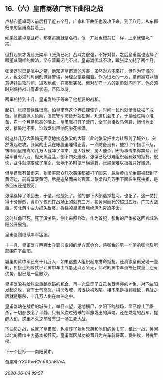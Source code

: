 ## 16.（六）皇甫嵩破广宗下曲阳之战
卢植和董卓两人前后打了近五个月，广宗和下曲阳也没攻下来。到了八月，从东郡归来的皇甫嵩接着上。



如果说董卓是战将，那皇甫嵩就是名将。他一开始也跟前任一样，上来就强攻广宗。



但打起来才发现张梁军（张角已死）战斗力很强，不好对付，之后皇甫嵩也选择了跟董卓同样的做法，坚守营寨闭门不出。皇甫嵩围城不攻，跟张梁又耗了两个月。



张梁这时已是瓮中之鳖，他知道皇甫嵩的厉害，虽然对方不来打，但作为守城的人，他必须时时刻刻保持警惕，神经总是紧绷着。作为进攻的一方，皇甫嵩可以随意选择进攻时间、进攻地点，在哪里突破。但对防守一方的张梁就不同了，他必须时刻保持战斗警备状态，严阵以待。



两军相持到十月，皇甫嵩终于等来了他想要的战机。



起初，张梁警惕性很高，怕皇甫嵩这个老狐狸使诈，时间一长也就慢慢放松了戒备。皇甫嵩派人侦察，发觉守军防备开始松懈，知道机会来了，于是经过精心准备，在一个月黑风高的晚上，皇甫嵩打开了营门，全军兵衔枚马包蹄，悄悄地出发，擂鼓地不要，谁敢发出声响死啦死啦滴。



就这样几万大军悄无声息地接近张梁的大营（此时张梁把主力转移到了城外），突然发起进攻，张梁的士兵在帐篷里睡得正香，一点防备没有，被打了个措手不及，转眼间皇甫嵩的几万人就冲了进来，逢人就砍，见人便杀，因为事情来得突然，张梁军虽有八万，但天黑混乱，部下四处逃散，张梁已经很难组织起有效的抵抗，很快，战斗就演变成了屠杀，营地不多时便尸横遍野，张梁见难以抵挡只好撤退。



但皇甫嵩有备而来，张梁率部众几次突围都被打了回来，最后黄巾军余部被赶到了黄河边，前有滚滚黄河，后是追杀而来的官军，张梁和几万手下面临生死抉择，是杀回去还是投河。



张梁选择了杀回去，于是，他战死了。他的部下大部选择投河，也死了。这一仗打得十分惨烈，黄巾军仅死在战场上的就有三万，投黄河而死的超过五万。广宗大战后，河北黄巾主力损失殆尽。得胜的皇甫嵩继续深入穷追不舍。



这时张角已死，死了没关系，刨出来照样砍。作为首犯，张角的尸体被送回京城洛阳公开展览。



皇甫嵩则继续率军猛追。



十一月，皇甫嵩与巨鹿太守郭典率领的地方军会合，将张角的另一个弟弟张宝及所部围在下曲阳。



城里的黄巾军还有十几万人，如果这些人组织起来拼命抵抗，还真够皇甫兄喝一壶的，但接连的败仗已让黄巾军士气低迷斗志全无，此时的黄巾军虽然在数量上还有优势，但已是一盘散沙。



皇甫嵩没有给张宝重整旗鼓的机会，再一次显示了自己关西悍将的本色，对下曲阳发起总攻，官军士气高涨，拼命攻城，城很快被攻陷。接下来是搜剿残敌，巷战之后就是屠杀，十几万人倒在血泊之中。



皇甫嵩站在战后的城头上，举目四望，遍地横尸，夕阳下的战场，早已停止了厮杀，一切都恢复了平静，只有风吹过残破的军旗发出的声响，还在燃烧的战车，提醒人们，这里不久之前曾有过一场生死大战。



下曲阳之战，成就了皇甫嵩，也埋葬了张角兄弟和他们的黄巾军，经此一战，黄河以北的黄巾主力基本被歼灭。皇甫嵩因战功被晋升为左车骑将军，冀州牧，封槐里侯。



下一个目标——南阳黄巾。



备案号:YX01bwK7nKROnKVvA


###### 2020-06-04 09:57
